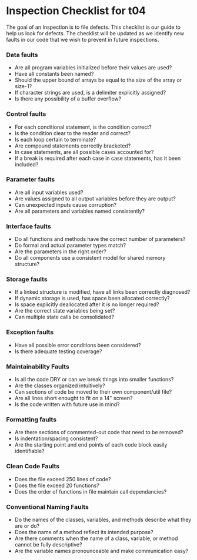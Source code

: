 # Inspection Checklist for t04

The goal of an Inspection is to file defects.
This checklist is our guide to help us look for defects.
The checklist will be updated as we identify new faults in our code that we wish to prevent in future inspections.


### Data faults
* Are all program variables initialized before their values are used?
* Have all constants been named?
* Should the upper bound of arrays be equal to the size of the array or size-1?
* If character strings are used, is a delimiter explicitly assigned?
* Is there any possibility of a buffer overflow?

### Control faults
* For each conditional statement, is the condition correct?
* Is the condition clear to the reader and correct?
* Is each loop certain to terminate?
* Are compound statements correctly bracketed?
* In case statements, are all possible cases accounted for?
* If a break is required after each case in case statements, has it been included?

### Parameter faults
* Are all input variables used?
* Are values assigned to all output variables before they are output?
* Can unexpected inputs cause corruption?
* Are all parameters and variables named consistently?

### Interface faults
* Do all functions and methods have the correct number of parameters?
* Do formal and actual parameter types match?
* Are the parameters in the right order?
* Do all components use a consistent model for shared memory structure?

### Storage faults
* If a linked structure is modified, have all links been correctly diagnosed?
* If dynamic storage is used, has space been allocated correctly?
* Is space explicitly deallocated after it is no longer required?
* Are the correct state variables being set?
* Can multiple state calls be consolidated?

### Exception faults
* Have all possible error conditions been considered?
* Is there adequate testing coverage?

### Maintainability Faults
* Is all the code DRY or can we break things into smaller functions?
* Are the classes organized intuitively? 
* Can sections of code be moved to their own component/util file?
* Are all lines short enought to fit on a 14" screen?
* Is the code written with future use in mind?

### Formatting faults
* Are there sections of commented-out code that need to be removed?
* Is indentation/spacing consistent?
* Are the starting point and end points of each code block easily identifiable? 

### Clean Code Faults
* Does the file exceed 250 lines of code?
* Does the file exceed 20 functions?
* Does the order of functions in file maintain call dependancies?

### Conventional Naming Faults
* Do the names of the classes, variables, and methods describe what they are or do?
* Does the name of a method reflect its intended purpose?
* Are there comments when the name of a class, variable, or method cannot be fully descriptive?
* Are the variable names pronounceable and make communication easy?
